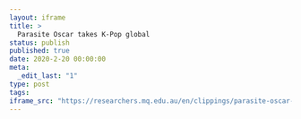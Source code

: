 ```yaml
---
layout: iframe
title: >
  Parasite Oscar takes K-Pop global
status: publish
published: true
date: 2020-2-20 00:00:00
meta:
  _edit_last: "1"
type: post
tags:
iframe_src: "https://researchers.mq.edu.au/en/clippings/parasite-oscar-takes-k-pop-global"
---
```

        